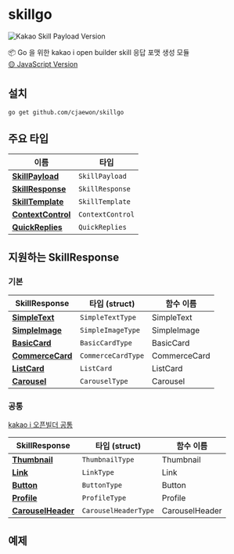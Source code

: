 # skillgo
![Kakao Skill Payload Version](http://img.shields.io/badge/Kakao%20SkillPayload%20Version-v2-yellow?style=flat-square&)

📦 Go 을 위한 kakao i open builder skill 응답 포맷 생성 모듈  
[🟡 JavaScript Version](https://github.com/cjaewon/kakaoEmbed)

## 설치
```sh
go get github.com/cjaewon/skillgo
```

## 주요 타입
| 이름 | 타입 |
| - | - |
| [**SkillPayload**](https://i.kakao.com/docs/skill-response-format#skillpayload) | `SkillPayload` |
| [**SkillResponse**](https://i.kakao.com/docs/skill-response-format#skillresponse) | `SkillResponse` |
| [**SkillTemplate**](https://i.kakao.com/docs/skill-response-format#skilltemplate) | `SkillTemplate` |
| [**ContextControl**](https://i.kakao.com/docs/skill-response-format#contextcontrol) | `ContextControl` |
| [**QuickReplies**](https://i.kakao.com/docs/skill-response-format#quickreplies) | `QuickReplies` |

## 지원하는 SkillResponse

### 기본

| SkillResponse | 타입 (struct) | 함수 이름 |
| - | - | - |
| [**SimpleText**](https://i.kakao.com/docs/skill-response-format#simpletext) | `SimpleTextType` | SimpleText |
| [**SimpleImage**](https://i.kakao.com/docs/skill-response-format#simpleimage) | `SimpleImageType` | SimpleImage |
| [**BasicCard**](https://i.kakao.com/docs/skill-response-format#basiccard) | `BasicCardType` | BasicCard |
| [**CommerceCard**](https://i.kakao.com/docs/skill-response-format#commercecard) | `CommerceCardType` | CommerceCard |
| [**ListCard**](https://i.kakao.com/docs/skill-response-format#listcard) | `ListCard` | ListCard |
| [**Carousel**](https://i.kakao.com/docs/skill-response-format#carousel) | `CarouselType` | Carousel |

### 공통
[kakao i 오픈빌더 공통](https://i.kakao.com/docs/skill-response-format#%EA%B3%B5%ED%86%B5)

| SkillResponse | 타입 (struct) | 함수 이름 |
| - | - | - |
| [**Thumbnail**](https://i.kakao.com/docs/skill-response-format#thumbnail) | `ThumbnailType` | Thumbnail |
| [**Link**](https://i.kakao.com/docs/skill-response-format#link) | `LinkType` | Link |
| [**Button**](https://i.kakao.com/docs/skill-response-format#button) | `ButtonType` | Button |
| [**Profile**](https://i.kakao.com/docs/skill-response-format#profile) | `ProfileType` | Profile |
| [**CarouselHeader**](https://i.kakao.com/docs/skill-response-format#carouselheader) | `CarouselHeaderType` | CarouselHeader |

## 예제

